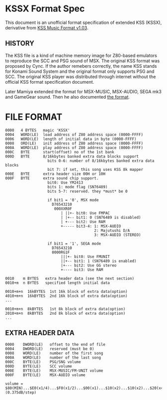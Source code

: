 # KSSX Format Spec
This document is an unofficial format specification of extended KSS (KSSX), derivative from [KSS Music Format v1.03](http://www.purose.net/befis/download/nezplug/kssspec.txt).

## HISTORY
The KSS file is a kind of machine memory image for Z80-based emulators to reproduce the SCC and PSG sound of MSX. The original KSS format was proposed by Cync. If the author remebers correctly, the name KSS stands for Konami Sound System and the original format only supports PSG and SCC. The original KSS player was distributed through internet without the official KSS format specification document.

Later Mamiya extended the format for MSX-MUSIC, MSX-AUDIO, SEGA mk3 and GameGear sound. Then he also documented [the format](http://www.purose.net/befis/download/nezplug/kssspec.txt).

# FILE FORMAT

```
0000   4 BYTES   magic 'KSSX'
0004   WORD(LE)  load address of Z80 address space (0000-FFFF)
0006   WORD(LE)  length of initial data in byte (0000-FFFF)
0008   ORD(LE)   init address of Z80 address space (0000-FFFF)
000A   WORD(LE)  play address of Z80 address space (0000-FFFF)
000C   BYTE      start(offset) no of the 1st bank
000D   BYTE      8/16kbytes banked extra data blocks support
                   bits 0-6: number of 8/16kbytes banked extra data blocks
                   bit 7: if set, this song uses KSS 8k mapper
000E   BYTE      extra header size 00H or 10H
000F   BYTE      extra sound chip support.
                   bit0: Use YM2413
                   bits 1: mode flag (SN76489)
                   bits 5-7: reserved. they *must* be 0
                  
                   if bit1 = '0', MSX mode
                     D76543210
                      000XXR0F
                         | ||+- bit0: Use FMPAC
                         | |+-- bit1: 0 (SN76489 is disabled)
                         | +--- bit2: Use RAM
                         +----- bit3-4: 1: MSX-AUDIO
                                        2: Majutushi D/A
                                        3: MSX-AUDIO (STEREO)

                   if bit1 = '1', SEGA mode
                     D76543210
                     0000RG1F
                         |||+- bit0: Use FMUNIT
                         ||+-- bit1: 1 (SN76489 is enabled)
                         |+--- bit2: Use GG stereo
                         +---- bit3: Use RAM
                  
0010    m BYTES   extra header data (see the next section)
0010+m  n BYTES   specified length initial data

0010+m+n  16kBYTES  1st 16k block of extra data(option)
4010+m+n  16kBYTES  2nd 16k block of extra data(option)
...

0010+m+n  8kBYTES   1st 8k block of extra data(option)
2010+m+n  8kBYTES   2nd 8k block of extra data(option)
...

```

## EXTRA HEADER DATA

```
0000    DWORD(LE)   offset to the end of file
0004    DWORD(LE)   reserved (must be 0)
0008    WORD(LE)    number of the first song
000A    WORD(LE)    number of the last song
000C    BYTE(LE)    PSG/SNG volume
000D    BYTE(LE)    SCC volume
000E    BYTE(LE)    MSX-MUSIC/FM-UNIT volume
000F    BYTE(LE)    MSX-AUDIO volume

volume = $80(MIN)...$E0(x1/4)...$F0(x1/2)...$00(x1)...$10(x2)...$10(x2)...$20(x4)..$7F(MAX)
(0.375dB/step)
```